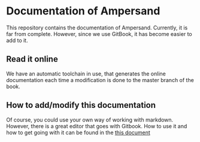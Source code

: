 # Documentation of Ampersand

This repository contains the documentation of Ampersand. Currently, it is far from complete. However, since we use GitBook, it has become easier to add to it. 

## Read it online
We have an automatic toolchain in use, that generates the online documentation each time a modification is done to the master branch of the book. 

## How to add/modify this documentation

Of course, you could use your own way of working with markdown. However, there is a great editor that goes with Gitbook. How to use it and how to get going with it can be found in the [this document](https://www.gitbook.com/book/ampersandtarski/the-tools-we-use-for-ampersand/details)